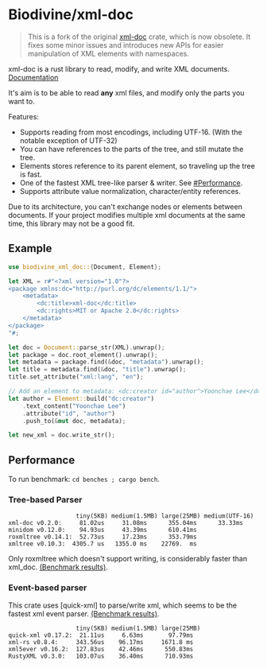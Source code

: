 # Biodivine/xml-doc

 > This is a fork of the original [xml-doc](https://crates.io/crates/xml-doc) crate, which is now obsolete. It fixes some minor issues and introduces new APIs for easier manipulation of XML elements with namespaces. 

xml-doc is a rust library to read, modify, and write XML documents. [Documentation](https://docs.rs/biodivine-xml-doc/)

It's aim is to be able to read **any** xml files, and modify only the parts you want to.

Features:

- Supports reading from most encodings, including UTF-16. (With the notable exception of UTF-32)
- You can have references to the parts of the tree, and still mutate the tree.
- Elements stores reference to its parent element, so traveling up the tree is fast.
- One of the fastest XML tree-like parser & writer. See [#Performance](https://github.com/bluegreenmagick/xml-doc#performance).
- Supports attribute value normalization, character/entity references.

Due to its architecture, you can't exchange nodes or elements between documents.
If your project modifies multiple xml documents at the same time, this library may not be a good fit.

## Example

```rust
use biodivine_xml_doc::{Document, Element};

let XML = r#"<?xml version="1.0"?>
<package xmlns:dc="http://purl.org/dc/elements/1.1/">
    <metadata>
        <dc:title>xml-doc</dc:title>
        <dc:rights>MIT or Apache 2.0</dc:rights>
    </metadata>
</package>
"#;

let doc = Document::parse_str(XML).unwrap();
let package = doc.root_element().unwrap();
let metadata = package.find(&doc, "metadata").unwrap();
let title = metadata.find(&doc, "title").unwrap();
title.set_attribute("xml:lang", "en");

// Add an element to metadata: <dc:creator id="author">Yoonchae Lee</dc:creator>
let author = Element::build("dc:creator")
    .text_content("Yoonchae Lee")
    .attribute("id", "author")
    .push_to(&mut doc, metadata);

let new_xml = doc.write_str();
```

## Performance

To run benchmark: `cd benches ; cargo bench`.

### Tree-based Parser

```
                   tiny(5KB) medium(1.5MB) large(25MB) medium(UTF-16)
xml-doc v0.2.0:     81.02us     31.08ms      355.04ms      33.33ms
minidom v0.12.0:    94.93us     43.39ms      610.41ms
roxmltree v0.14.1:  52.73us     17.23ms      353.79ms
xmltree v0.10.3:  4305.7 us   1355.0 ms    22769.  ms
```

Only roxmltree which doesn't support writing, is considerably faster than xml_doc. [(Benchmark results)](https://github.com/BlueGreenMagick/xml-doc/runs/4106349292).

### Event-based parser

This crate uses [quick-xml] to parse/write xml, which seems to be the fastest xml event parser. [(Benchmark results)](https://github.com/BlueGreenMagick/xml-doc/runs/4106349292).

```
                   tiny(5KB) medium(1.5MB) large(25MB)
quick-xml v0.17.2:  21.11us     6.63ms       97.79ms
xml-rs v0.8.4:     343.56us    96.17ms     1671.8 ms
xml5ever v0.16.2:  127.83us    42.46ms      550.83ms
RustyXML v0.3.0:   103.07us    36.40ms      710.93ms
```
